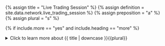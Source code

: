 <!-- TITLE AND DEFINITION starts -->

{% assign title = "Live Trading Session" %}
{% assign definition = site.data.network.live_trading_session %}
{% assign preposition = "a" %}
{% assign plural = "s" %}

<!--------------------------------------------- TITLE AND DEFINITION ends -->

{% if include.more == "yes" and include.heading == "more" %}
<details class='detailsCollapsible'><summary class='nobr'>Click to learn more about {{ title | downcase }}{{plural}}
</summary>
{% endif %}

{% if include.heading != "" and include.heading != "more" %}
{{include.heading}} {{title}}
{% endif %}

{% if include.icon != "no" %} 

{% if include.table == "yes" and include.icon != "no" %}
<table class='definitionTable'><tr><td>
{% endif %}

<img src='images/icons/{{include.icon}}{{ title | downcase | replace: " ", "-" }}.png' />

{% if include.table == "yes" and include.icon != "no" %}
</td><td>
{% endif %}

{% endif %}

{% if include.definition == "bold" %}
<strong>{{ definition }}</strong>
{% else %}
{% if include.definition != "no" %}
{{ definition }}
{% endif %}
{% endif %}

{% if include.table == "yes" and include.icon != "no" %}
</td></tr></table>
{% endif %}

{% if include.more == "yes" and include.content == "more" and include.heading != "more" %}
<details class='detailsCollapsible'><summary class='nobr'>Click to learn more about {{ title | downcase }}{{plural}}
</summary>
{% endif %}

{% if include.content != "no" %}

<!--------------------------------------------- CONTENT starts -->

A live trading session node must reference a trading system to gain access to the trading logic to be applied during the session. Other considerations framing the session come from the set of parameters attached to it.

{% include /reuse/live-session-requirements.md content="yes" extended="no" %}

<!--------------------------------------------- CONTENT ends -->

{% endif %}

{% if include.more == "yes" and include.content != "more" and include.heading != "more" %}
<details class='detailsCollapsible'><summary class='nobr'>Click to learn more about {{ title | downcase }}{{plural}}
</summary>
{% endif %}

{% if include.adding != "" %}

{{include.adding}} Adding {{preposition}} {{title}} Node

<!--------------------------------------------- ADDING starts -->

To add a live trading session, select *Add Live Trading Session* on the trading process instance node menu. When a session is added, it is created with the full set of parameters.

{% include note.html content="After adding a session node, make sure you establish a reference to the trading system you want it to work with." %}

<!-- ADDING ends -->

{% endif %}

{% if include.configuring != "" %}

{{include.configuring}} Configuring the {{title}}

<!-- CONFIGURING starts -->

Select *Configure Session* on the menu to access the configuration.

```json
{
"folderName": "Session-Name"
}
```

* ```folderName``` allows you to set a significant name to the folder in which the data products&mdash;and logs&mdash;generated by the session are stored. If left blank, the system names the folders with the session id. This may be handy when you intend to consult the raw data generated by the session, as, otherwise, the folder would be hard to identify.

<!-- CONFIGURING ends -->

{% endif %}

{% if include.starting != "" %}

{{include.starting}} Starting {{preposition}} {{title}}

<!-- STARTING starts -->

Before you start a live trading session, the corresponding task needs to be running, as it is the task that puts the trading bot instance to run. Once the trading bot instance is running, select *Run* on the menu to start the session.

To stop a backtesting session, select *Stop* on the menu.

<!--------------------------------------------- STARTING ends -->

{% endif %}

{% if include.more == "yes" %}
</details>
{% endif %}